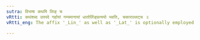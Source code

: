 ```yaml
---
sutra: विभाषा कथमि लिङ् च
vRtti: कथंशब्द उपपदे गर्हायां गम्यमानायां धातोर्लिङ्प्रत्ययो भवति, चकाराल्लट्च ॥
vRtti_eng: The affix '_Lin_' as well as '_Lat_' is optionally employed after a root, when the word '_katham_' is in construction with it, and censure is implied.

---
```

